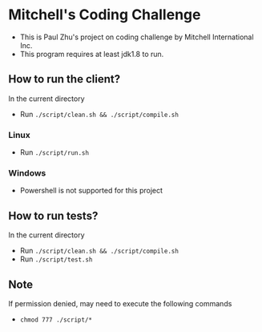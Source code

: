 # Mitchell's Coding Challenge
* This is Paul Zhu's project on coding challenge by Mitchell International Inc.
* This program requires at least jdk1.8 to run.


## How to run the client?
In the current directory
* Run `./script/clean.sh && ./script/compile.sh`

### Linux
* Run `./script/run.sh`

### Windows
* Powershell is not supported for this project

## How to run tests?
In the current directory
* Run `./script/clean.sh && ./script/compile.sh`
* Run `./script/test.sh`

## Note
If permission denied, may need to execute the following commands
* `chmod 777 ./script/*`
